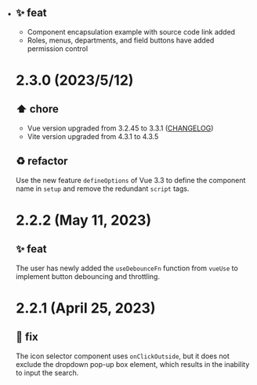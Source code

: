 - ## ✨ feat

  - Component encapsulation example with source code link added
  - Roles, menus, departments, and field buttons have added permission control 

  # 2.3.0 (2023/5/12) 
  ## ⬆️ chore

  - Vue version upgraded from 3.2.45 to 3.3.1 ([CHANGELOG](https://github.com/vuejs/core/blob/main/CHANGELOG.md))
  - Vite version upgraded from 4.3.1 to 4.3.5 
  ## ♻️ refactor

  Use the new feature `defineOptions` of Vue 3.3 to define the component name in `setup` and remove the redundant `script` tags. 
  # 2.2.2 (May 11, 2023) 
  ## ✨ feat

  The user has newly added the `useDebounceFn` function from `vueUse` to implement button debouncing and throttling. 

  # 2.2.1 (April 25, 2023) 
  ## 🐛 fix

  The icon selector component uses `onClickOutside`, but it does not exclude the dropdown pop-up box element, which results in the inability to input the search.
